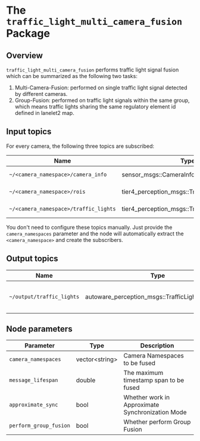 # The `traffic_light_multi_camera_fusion` Package

## Overview

`traffic_light_multi_camera_fusion` performs traffic light signal fusion which can be summarized as the following two tasks:

1. Multi-Camera-Fusion: performed on single traffic light signal detected by different cameras.
2. Group-Fusion: performed on traffic light signals within the same group, which means traffic lights sharing the same regulatory element id defined in lanelet2 map.

## Input topics

For every camera, the following three topics are subscribed:

| Name                                  | Type                                           | Description                                         |
| ------------------------------------- | ---------------------------------------------- | --------------------------------------------------- |
| `~/<camera_namespace>/camera_info`    | sensor_msgs::CameraInfo                        | camera info from traffic_light_map_based_detector   |
| `~/<camera_namespace>/rois`           | tier4_perception_msgs::TrafficLightRoiArray    | detection roi from traffic_light_fine_detector      |
| `~/<camera_namespace>/traffic_lights` | tier4_perception_msgs::TrafficLightSignalArray | classification result from traffic_light_classifier |

You don't need to configure these topics manually. Just provide the `camera_namespaces` parameter and the node will automatically extract the `<camera_namespace>` and create the subscribers.

## Output topics

| Name                      | Type                                              | Description                        |
| ------------------------- | ------------------------------------------------- | ---------------------------------- |
| `~/output/traffic_lights` | autoware_perception_msgs::TrafficLightSignalArray | traffic light signal fusion result |

## Node parameters

| Parameter              | Type            | Description                                      |
| ---------------------- | --------------- | ------------------------------------------------ |
| `camera_namespaces`    | vector\<string> | Camera Namespaces to be fused                    |
| `message_lifespan`     | double          | The maximum timestamp span to be fused           |
| `approximate_sync`     | bool            | Whether work in Approximate Synchronization Mode |
| `perform_group_fusion` | bool            | Whether perform Group Fusion                     |
